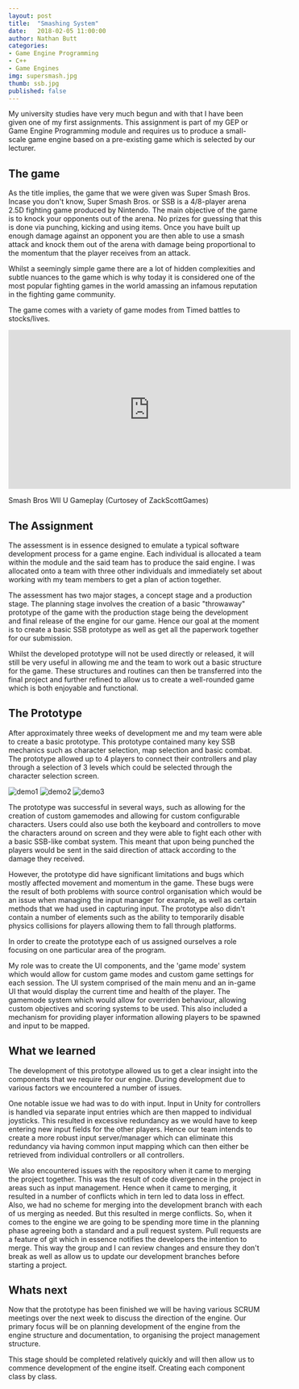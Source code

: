 ```yaml
---
layout: post
title:  "Smashing System"
date:   2018-02-05 11:00:00
author: Nathan Butt
categories:
- Game Engine Programming
- C++
- Game Engines
img: supersmash.jpg
thumb: ssb.jpg
published: false
---
```


My university studies have very much begun and with that I have been given one of my first assignments. This assignment is part of my GEP or Game Engine Programming module and requires us to produce a small-scale game engine based on a pre-existing game which is selected by our lecturer.

<!--more-->

## The game

As the title implies, the game that we were given was Super Smash Bros. Incase you don't know, Super Smash Bros. or SSB is a 4/8-player arena 2.5D fighting game produced by Nintendo. The main objective of the game is to knock your opponents out of the arena. No prizes for guessing that this is done via punching, kicking and using items. Once you have built up enough damage against an opponent you are then able to use a smash attack and knock them out of the arena with damage being proportional to the momentum that the player receives from an attack.

Whilst a seemingly simple game there are a lot of hidden complexities and subtle nuances to the game which is why today it is considered one of the most popular fighting games in the world amassing an infamous reputation in the fighting game community.

The game comes with a variety of game modes from Timed battles to stocks/lives.

<iframe width="560" height="315" src="https://www.youtube.com/embed/k2izw5VJNfg?start=67&end=214" frameborder="0" allow="autoplay; encrypted-media" allowfullscreen>
</iframe>

<p>Smash Bros WII U Gameplay (Curtosey of ZackScottGames)</p>

## The Assignment

The assessment is in essence designed to emulate a typical software development process for a game engine. Each individual is allocated a team within the module and the said team has to produce the said engine. I was allocated onto a team with three other individuals and immediately set about working with my team members to get a plan of action together.

The assessment has two major stages, a concept stage and a production stage. The planning stage involves the creation of a basic "throwaway" prototype of the game with the production stage being the development and final release of the engine for our game.
Hence our goal at the moment is to create a basic SSB prototype as well as get all the paperwork together for our submission.

Whilst the developed prototype will not be used directly or released, it will still be very useful in allowing me and the team to work out a basic structure for the game. These structures and routines can then be transferred into the final project and further refined to allow us to create a well-rounded game which is both enjoyable and functional.

## The Prototype

After approximately three weeks of development me and my team were able to create a basic prototype.
This prototype contained many key SSB mechanics such as character selection, map selection and basic combat. The prototype allowed up to 4 players to connect their controllers and play through a selection of 3 levels which could be selected through the character selection screen.  

![demo1](https://n86-64.github.io/assets/img/blog/GEP/protodemo1.gif)
![demo2](https://n86-64.github.io/assets/img/blog/GEP/protodemo2.gif)
![demo3](https://n86-64.github.io/assets/img/blog/GEP/protodemo3.gif)

The prototype was successful in several ways, such as allowing for the creation of custom gamemodes and allowing for custom configurable characters. Users could also use both the keyboard and controllers to move the characters around on screen and they were able to fight each other with a basic SSB-like combat system. This meant that upon being punched the players would be sent in the said direction of attack according to the damage they received.

However, the prototype did have significant limitations and bugs which mostly affected movement and momentum in the game. These bugs were the result of both problems with source control organisation which would be an issue when managing the input manager for example, as well as certain methods that we had used in capturing input. The prototype also didn't contain a number of elements such as the ability to temporarily disable physics collisions for players allowing them to fall through platforms.

In order to create the prototype each of us assigned ourselves a role focusing on one particular area of the program.

My role was to create the UI components, and the 'game mode' system which would allow for custom game modes and custom game settings for each session. The UI system comprised of the main menu and an in-game UI that would display the current time and health of the player. The gamemode system which would allow for overriden behaviour, allowing custom objectives and scoring systems to be used. This also included a mechanism for providing player information allowing players to be spawned and input to be mapped.


## What we learned

The development of this prototype allowed us to get a clear insight into the components that we require for our engine. During development due to various factors we encountered a number of issues.

One notable issue we had was to do with input. Input in Unity for controllers is handled via separate input entries which are then mapped to individual joysticks. This resulted in excessive redundancy as we would have to keep entering new input fields for the other players. Hence our team intends to create a more robust input server/manager which can eliminate this redundancy via having common input mapping which can then either be retrieved from individual controllers or all controllers.

We also encountered issues with the repository when it came to merging the project together. This was the result of code divergence in the project in areas such as input management. Hence when it came to merging, it resulted in a number of conflicts which in tern led to data loss in effect. Also, we had no scheme for merging into the development branch with each of us merging as needed. But this resulted in merge conflicts. So, when it comes to the engine we are going to be spending more time in the planning phase agreeing both a standard and a pull request system. Pull requests are a feature of git which in essence notifies the developers the intention to merge. This way the group and I can review changes and ensure they don't break as well as allow us to update our development branches before starting a project.


## Whats next

Now that the prototype has been finished we will be having various SCRUM meetings over the next week to discuss the direction of the engine. Our primary focus will be on planning development of the engine from the engine structure and documentation, to organising the project management structure.

 This stage should be completed relatively quickly and will then allow us to commence development of the engine itself. Creating each component class by class.
